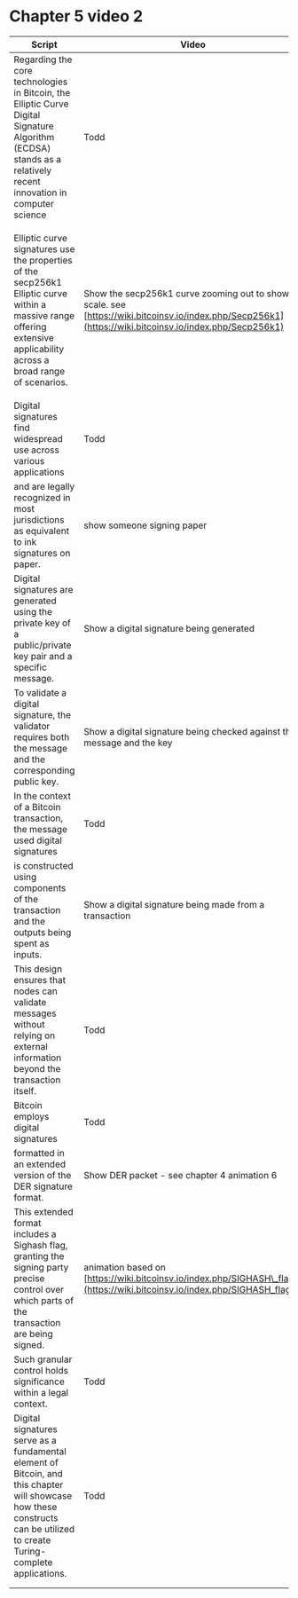 # Chapter 5 video 2



| Script                                                                                                                                                                             | Video                                                                                                                                                  |
| ---------------------------------------------------------------------------------------------------------------------------------------------------------------------------------- | ------------------------------------------------------------------------------------------------------------------------------------------------------ |
| Regarding the core technologies in Bitcoin, the Elliptic Curve Digital Signature Algorithm (ECDSA) stands as a relatively recent innovation in computer science                    | Todd                                                                                                                                                   |
| <p>Elliptic curve signatures use the properties of the secp256k1<br>Elliptic curve within a massive range offering extensive applicability across a broad range of scenarios. </p> | Show the secp256k1 curve zooming out to show scale. see [https://wiki.bitcoinsv.io/index.php/Secp256k1](https://wiki.bitcoinsv.io/index.php/Secp256k1) |
| Digital signatures find widespread use across various applications                                                                                                                 | Todd                                                                                                                                                   |
| and are legally recognized in most jurisdictions as equivalent to ink signatures on paper.                                                                                         | show someone signing paper                                                                                                                             |
| Digital signatures are generated using the private key of a public/private key pair and a specific message.                                                                        | Show a digital signature being generated                                                                                                               |
| To validate a digital signature, the validator requires both the message and the corresponding public key.                                                                         | Show a digital signature being checked against the message and the key                                                                                 |
| In the context of a Bitcoin transaction, the message used digital signatures                                                                                                       | Todd                                                                                                                                                   |
| is constructed using components of the transaction and the outputs being spent as inputs.                                                                                          | Show a digital signature being made from a transaction                                                                                                 |
| This design ensures that nodes can validate messages without relying on external information beyond the transaction itself.                                                        | Todd                                                                                                                                                   |
| Bitcoin employs digital signatures                                                                                                                                                 | Todd                                                                                                                                                   |
| formatted in an extended version of the DER signature format.                                                                                                                      | Show DER packet - see chapter 4 animation 6                                                                                                            |
| This extended format includes a Sighash flag, granting the signing party precise control over which parts of the transaction are being signed.                                     | animation based on [https://wiki.bitcoinsv.io/index.php/SIGHASH\_flags](https://wiki.bitcoinsv.io/index.php/SIGHASH_flags)                             |
| Such granular control holds significance within a legal context.                                                                                                                   | Todd                                                                                                                                                   |
| Digital signatures serve as a fundamental element of Bitcoin, and this chapter will showcase how these constructs can be utilized to create Turing-complete applications.          | Todd                                                                                                                                                   |
|                                                                                                                                                                                    |                                                                                                                                                        |
|                                                                                                                                                                                    |                                                                                                                                                        |

